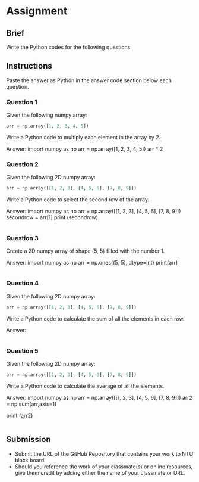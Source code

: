 # Assignment

## Brief

Write the Python codes for the following questions.

## Instructions

Paste the answer as Python in the answer code section below each question.

### Question 1

Given the following numpy array:

```python
arr = np.array([1, 2, 3, 4, 5])
```

Write a Python code to multiply each element in the array by 2.

Answer:
import numpy as np
arr = np.array([1, 2, 3, 4, 5])
arr * 2

### Question 2

Given the following 2D numpy array:

```python
arr = np.array([[1, 2, 3], [4, 5, 6], [7, 8, 9]])
```

Write a Python code to select the second row of the array.

Answer:
import numpy as np
arr = np.array([[1, 2, 3], [4, 5, 6], [7, 8, 9]])
secondrow = arr[1]
print (secondrow)

```python

```

### Question 3

Create a 2D numpy array of shape (5, 5) filled with the number 1.

Answer:
import numpy as np
arr = np.ones((5, 5), dtype=int)
print(arr)
```python

```

### Question 4

Given the following 2D numpy array:

```python
arr = np.array([[1, 2, 3], [4, 5, 6], [7, 8, 9]])
```

Write a Python code to calculate the sum of all the elements in each row.

Answer:

```python

```

### Question 5

Given the following 2D numpy array:

```python
arr = np.array([[1, 2, 3], [4, 5, 6], [7, 8, 9]])
```

Write a Python code to calculate the average of all the elements.

Answer:
import numpy as np
arr = np.array([[1, 2, 3], [4, 5, 6], [7, 8, 9]])
arr2 = np.sum(arr,axis=1)

print (arr2)
```python

```

## Submission

- Submit the URL of the GitHub Repository that contains your work to NTU black board.
- Should you reference the work of your classmate(s) or online resources, give them credit by adding either the name of your classmate or URL.
